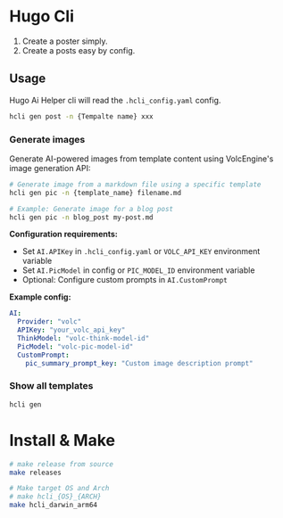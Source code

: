 # Hugo Cli

1. Create a poster simply.
2. Create a posts easy by config.

## Usage

Hugo Ai Helper cli will read the `.hcli_config.yaml` config.

```bash
hcli gen post -n {Tempalte name} xxx
```

### Generate images

Generate AI-powered images from template content using VolcEngine's image generation API:

```bash
# Generate image from a markdown file using a specific template
hcli gen pic -n {template_name} filename.md

# Example: Generate image for a blog post
hcli gen pic -n blog_post my-post.md
```

**Configuration requirements:**
- Set `AI.APIKey` in `.hcli_config.yaml` or `VOLC_API_KEY` environment variable
- Set `AI.PicModel` in config or `PIC_MODEL_ID` environment variable
- Optional: Configure custom prompts in `AI.CustomPrompt`

**Example config:**
```yaml
AI:
  Provider: "volc"
  APIKey: "your_volc_api_key"
  ThinkModel: "volc-think-model-id"
  PicModel: "volc-pic-model-id"
  CustomPrompt:
    pic_summary_prompt_key: "Custom image description prompt"
```

### Show all templates

```bash
hcli gen
```

# Install & Make

```bash
# make release from source
make releases

# Make target OS and Arch
# make hcli_{OS}_{ARCH}
make hcli_darwin_arm64


```

